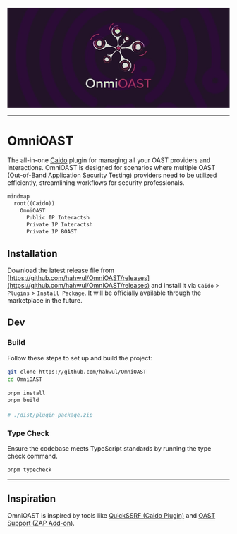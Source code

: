 ![](./images/omnioast-banner.jpg)

---

# OmniOAST

The all-in-one [Caido](https://caido.io) plugin for managing all your OAST providers and Interactions. OmniOAST is designed for scenarios where multiple OAST (Out-of-Band Application Security Testing) providers need to be utilized efficiently, streamlining workflows for security professionals.

```mermaid
mindmap
  root((Caido))
    OmniOAST
      Public IP Interactsh
      Private IP Interactsh
      Private IP BOAST
```

## Installation

Download the latest release file from [https://github.com/hahwul/OmniOAST/releases](https://github.com/hahwul/OmniOAST/releases) and install it via `Caido` > `Plugins` > `Install Package`. It will be officially available through the marketplace in the future.

## Dev

### Build

Follow these steps to set up and build the project:

```bash
git clone https://github.com/hahwul/OmniOAST
cd OmniOAST
```

```bash
pnpm install
pnpm build

# ./dist/plugin_package.zip
```

### Type Check

Ensure the codebase meets TypeScript standards by running the type check command.

```bash
pnpm typecheck
```

---

## Inspiration

OmniOAST is inspired by tools like [QuickSSRF (Caido Plugin)](https://github.com/caido-community/quickssrf) and [OAST Support (ZAP Add-on)](https://www.zaproxy.org/docs/desktop/addons/oast-support/).
